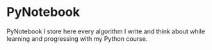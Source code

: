 # PyNotebook
PyNotebook I store here every algorithm I write and think about while learning and progressing with my Python course.
 
